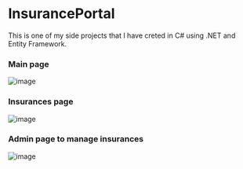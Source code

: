 # InsurancePortal

This is one of my side projects that I have creted in C# using .NET and Entity Framework.

### Main page

![image](https://github.com/user-attachments/assets/c9b669d0-de78-41c1-933f-be1b782ea441)

### Insurances page

![image](https://github.com/user-attachments/assets/7bc617e3-4a53-4790-8715-897c7eac49ed)

### Admin page to manage insurances

![image](https://github.com/user-attachments/assets/7c73e3d9-1f24-4e6f-bc61-477abb7179c3)
